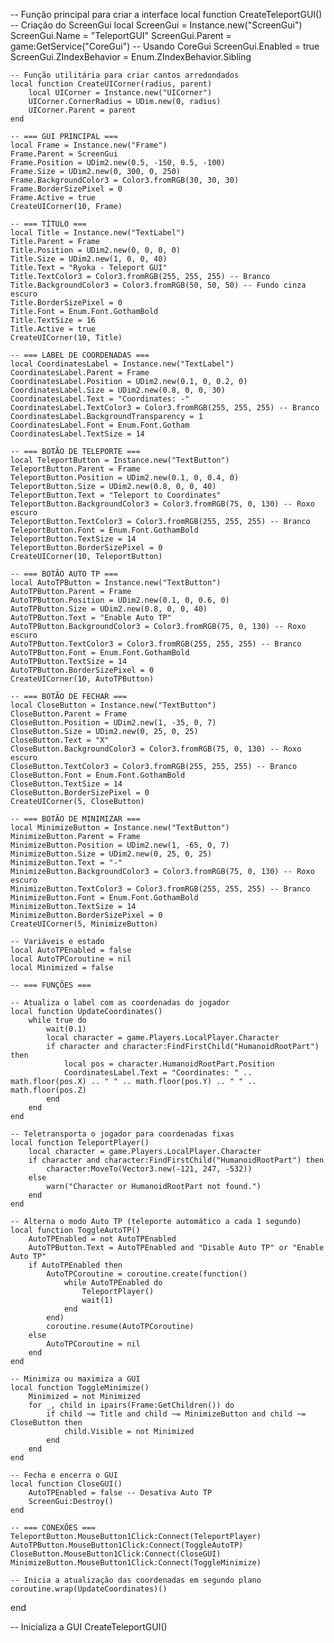 -- Função principal para criar a interface
local function CreateTeleportGUI()
    -- Criação do ScreenGui
    local ScreenGui = Instance.new("ScreenGui")
    ScreenGui.Name = "TeleportGUI"
    ScreenGui.Parent = game:GetService("CoreGui") -- Usando CoreGui
    ScreenGui.Enabled = true
    ScreenGui.ZIndexBehavior = Enum.ZIndexBehavior.Sibling

    -- Função utilitária para criar cantos arredondados
    local function CreateUICorner(radius, parent)
        local UICorner = Instance.new("UICorner")
        UICorner.CornerRadius = UDim.new(0, radius)
        UICorner.Parent = parent
    end

    -- === GUI PRINCIPAL ===
    local Frame = Instance.new("Frame")
    Frame.Parent = ScreenGui
    Frame.Position = UDim2.new(0.5, -150, 0.5, -100)
    Frame.Size = UDim2.new(0, 300, 0, 250)
    Frame.BackgroundColor3 = Color3.fromRGB(30, 30, 30)
    Frame.BorderSizePixel = 0
    Frame.Active = true
    CreateUICorner(10, Frame)

    -- === TÍTULO ===
    local Title = Instance.new("TextLabel")
    Title.Parent = Frame
    Title.Position = UDim2.new(0, 0, 0, 0)
    Title.Size = UDim2.new(1, 0, 0, 40)
    Title.Text = "Ryoka - Teleport GUI"
    Title.TextColor3 = Color3.fromRGB(255, 255, 255) -- Branco
    Title.BackgroundColor3 = Color3.fromRGB(50, 50, 50) -- Fundo cinza escuro
    Title.BorderSizePixel = 0
    Title.Font = Enum.Font.GothamBold
    Title.TextSize = 16
    Title.Active = true
    CreateUICorner(10, Title)

    -- === LABEL DE COORDENADAS ===
    local CoordinatesLabel = Instance.new("TextLabel")
    CoordinatesLabel.Parent = Frame
    CoordinatesLabel.Position = UDim2.new(0.1, 0, 0.2, 0)
    CoordinatesLabel.Size = UDim2.new(0.8, 0, 0, 30)
    CoordinatesLabel.Text = "Coordinates: -"
    CoordinatesLabel.TextColor3 = Color3.fromRGB(255, 255, 255) -- Branco
    CoordinatesLabel.BackgroundTransparency = 1
    CoordinatesLabel.Font = Enum.Font.Gotham
    CoordinatesLabel.TextSize = 14

    -- === BOTÃO DE TELEPORTE ===
    local TeleportButton = Instance.new("TextButton")
    TeleportButton.Parent = Frame
    TeleportButton.Position = UDim2.new(0.1, 0, 0.4, 0)
    TeleportButton.Size = UDim2.new(0.8, 0, 0, 40)
    TeleportButton.Text = "Teleport to Coordinates"
    TeleportButton.BackgroundColor3 = Color3.fromRGB(75, 0, 130) -- Roxo escuro
    TeleportButton.TextColor3 = Color3.fromRGB(255, 255, 255) -- Branco
    TeleportButton.Font = Enum.Font.GothamBold
    TeleportButton.TextSize = 14
    TeleportButton.BorderSizePixel = 0
    CreateUICorner(10, TeleportButton)

    -- === BOTÃO AUTO TP ===
    local AutoTPButton = Instance.new("TextButton")
    AutoTPButton.Parent = Frame
    AutoTPButton.Position = UDim2.new(0.1, 0, 0.6, 0)
    AutoTPButton.Size = UDim2.new(0.8, 0, 0, 40)
    AutoTPButton.Text = "Enable Auto TP"
    AutoTPButton.BackgroundColor3 = Color3.fromRGB(75, 0, 130) -- Roxo escuro
    AutoTPButton.TextColor3 = Color3.fromRGB(255, 255, 255) -- Branco
    AutoTPButton.Font = Enum.Font.GothamBold
    AutoTPButton.TextSize = 14
    AutoTPButton.BorderSizePixel = 0
    CreateUICorner(10, AutoTPButton)

    -- === BOTÃO DE FECHAR ===
    local CloseButton = Instance.new("TextButton")
    CloseButton.Parent = Frame
    CloseButton.Position = UDim2.new(1, -35, 0, 7)
    CloseButton.Size = UDim2.new(0, 25, 0, 25)
    CloseButton.Text = "X"
    CloseButton.BackgroundColor3 = Color3.fromRGB(75, 0, 130) -- Roxo escuro
    CloseButton.TextColor3 = Color3.fromRGB(255, 255, 255) -- Branco
    CloseButton.Font = Enum.Font.GothamBold
    CloseButton.TextSize = 14
    CloseButton.BorderSizePixel = 0
    CreateUICorner(5, CloseButton)

    -- === BOTÃO DE MINIMIZAR ===
    local MinimizeButton = Instance.new("TextButton")
    MinimizeButton.Parent = Frame
    MinimizeButton.Position = UDim2.new(1, -65, 0, 7)
    MinimizeButton.Size = UDim2.new(0, 25, 0, 25)
    MinimizeButton.Text = "-"
    MinimizeButton.BackgroundColor3 = Color3.fromRGB(75, 0, 130) -- Roxo escuro
    MinimizeButton.TextColor3 = Color3.fromRGB(255, 255, 255) -- Branco
    MinimizeButton.Font = Enum.Font.GothamBold
    MinimizeButton.TextSize = 14
    MinimizeButton.BorderSizePixel = 0
    CreateUICorner(5, MinimizeButton)

    -- Variáveis e estado
    local AutoTPEnabled = false
    local AutoTPCoroutine = nil
    local Minimized = false

    -- === FUNÇÕES ===

    -- Atualiza o label com as coordenadas do jogador
    local function UpdateCoordinates()
        while true do
            wait(0.1)
            local character = game.Players.LocalPlayer.Character
            if character and character:FindFirstChild("HumanoidRootPart") then
                local pos = character.HumanoidRootPart.Position
                CoordinatesLabel.Text = "Coordinates: " .. math.floor(pos.X) .. " " .. math.floor(pos.Y) .. " " .. math.floor(pos.Z)
            end
        end
    end

    -- Teletransporta o jogador para coordenadas fixas
    local function TeleportPlayer()
        local character = game.Players.LocalPlayer.Character
        if character and character:FindFirstChild("HumanoidRootPart") then
            character:MoveTo(Vector3.new(-121, 247, -532))
        else
            warn("Character or HumanoidRootPart not found.")
        end
    end

    -- Alterna o modo Auto TP (teleporte automático a cada 1 segundo)
    local function ToggleAutoTP()
        AutoTPEnabled = not AutoTPEnabled
        AutoTPButton.Text = AutoTPEnabled and "Disable Auto TP" or "Enable Auto TP"
        if AutoTPEnabled then
            AutoTPCoroutine = coroutine.create(function()
                while AutoTPEnabled do
                    TeleportPlayer()
                    wait(1)
                end
            end)
            coroutine.resume(AutoTPCoroutine)
        else
            AutoTPCoroutine = nil
        end
    end

    -- Minimiza ou maximiza a GUI
    local function ToggleMinimize()
        Minimized = not Minimized
        for _, child in ipairs(Frame:GetChildren()) do
            if child ~= Title and child ~= MinimizeButton and child ~= CloseButton then
                child.Visible = not Minimized
            end
        end
    end

    -- Fecha e encerra o GUI
    local function CloseGUI()
        AutoTPEnabled = false -- Desativa Auto TP
        ScreenGui:Destroy()
    end

    -- === CONEXÕES ===
    TeleportButton.MouseButton1Click:Connect(TeleportPlayer)
    AutoTPButton.MouseButton1Click:Connect(ToggleAutoTP)
    CloseButton.MouseButton1Click:Connect(CloseGUI)
    MinimizeButton.MouseButton1Click:Connect(ToggleMinimize)

    -- Inicia a atualização das coordenadas em segundo plano
    coroutine.wrap(UpdateCoordinates)()
end

-- Inicializa a GUI
CreateTeleportGUI()
